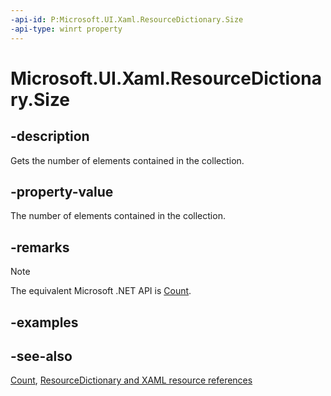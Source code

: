 ```yaml
---
-api-id: P:Microsoft.UI.Xaml.ResourceDictionary.Size
-api-type: winrt property
---
```


<!-- Property syntax
public uint Size { get; }
-->

# Microsoft.UI.Xaml.ResourceDictionary.Size

## -description
Gets the number of elements contained in the collection.

## -property-value
The number of elements contained in the collection.

## -remarks
> [!NOTE]
> The equivalent Microsoft .NET  API is [Count](/dotnet/api/system.windows.resourcedictionary.count).

## -examples

## -see-also
[Count](/dotnet/api/system.windows.resourcedictionary.count), [ResourceDictionary and XAML resource references](/windows/apps/design/style/xaml-resource-dictionary)
